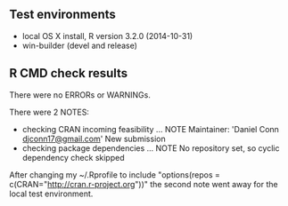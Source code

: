 ## Test environments
* local OS X install, R version 3.2.0 (2014-10-31)
* win-builder (devel and release)

## R CMD check results
There were no ERRORs or WARNINGs. 

There were 2 NOTES:
* checking CRAN incoming feasibility ... NOTE
  Maintainer: 'Daniel Conn <djconn17@gmail.com>'
  New submission
* checking package dependencies ... NOTE
  No repository set, so cyclic dependency check skipped

After changing my ~/.Rprofile to include 
"options(repos = c(CRAN="http://cran.r-project.org"))"
the second note went away for the local test 
environment.
